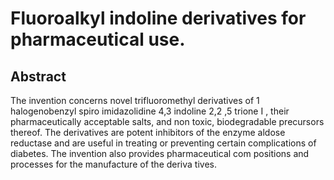 # Fluoroalkyl indoline derivatives for pharmaceutical use.

## Abstract
The invention concerns novel trifluoromethyl derivatives of 1 halogenobenzyl spiro imidazolidine 4,3 indoline 2,2 ,5 trione I , their pharmaceutically acceptable salts, and non toxic, biodegradable precursors thereof. The derivatives are potent inhibitors of the enzyme aldose reductase and are useful in treating or preventing certain complications of diabetes. The invention also provides pharmaceutical com positions and processes for the manufacture of the deriva tives.